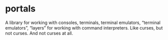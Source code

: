 # portals

A library for working with consoles, terminals, terminal emulators, “terminal emulators”, “layers” for working with command interpreters.
Like curses, but not curses. And not curses at all.
